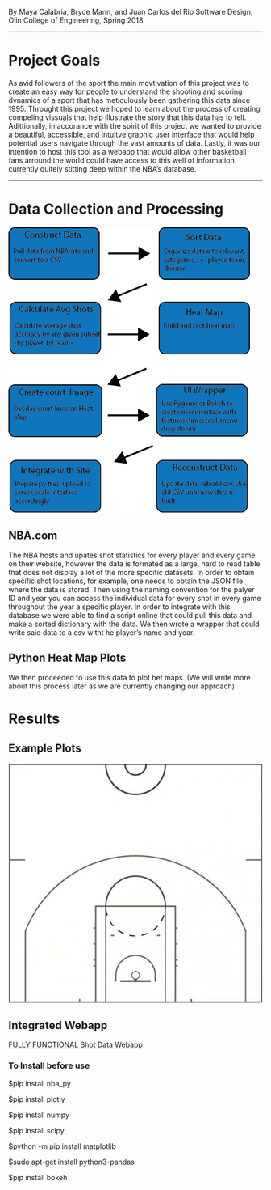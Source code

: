 
By Maya Calabria, Bryce Mann, and Juan Carlos del Rio
Software Design, Olin College of Engineering, Spring 2018

***

# Project Goals

As avid followers of the sport the main movtivation of this project was to create an easy way for people to understand the shooting and scoring dynamics of a sport that has meticulously been gathering this data since 1995. Throught this project we hoped to learn about the process of creating compeling vissuals that help illustrate the story that this data has to tell. Adittionally, in accorance with the spirit of this project we wanted to provide a beautiful, accessible, and intuitve graphic user interface that would help potential users navigate through the vast amounts of data. Lastly, it was our intention to host this tool as a webapp that would allow other basketball fans  arround the world could have access to this well of information currently quitely stitting deep within the NBA’s database. 

***


# Data Collection and Processing


![System Arhitecture](ClassMaterials/updated_architecture_diagram.png)


## NBA.com

The NBA hosts and upates shot statistics for every player and every game on their website, however the data is formated as a large, hard to read table that does not display a lot of the more specific datasets. In order to obtain specific shot locations, for example, one needs to obtain the JSON file where the data is stored. Then using the naming convention for the palyer ID and year you can access the individual data for every shot in every game throughout the year a specific player. In order to integrate with this database we were able to find a script online that could pull this data and make a sorted dictionary with the data. We then wrote a wrapper that could write said data to a csv witht he player’s name and year.

## Python Heat Map Plots

We then proceeded to use this data to plot het maps. (We will write more about this process later as we are currently changing our approach)

# Results

## Example Plots

![NBA Court](half_court.jpg)

## Integrated Webapp

[FULLY FUNCTIONAL Shot Data Webapp](https://www.youtube.com/watch?v=dQw4w9WgXcQ)

### To Install before use

$pip install nba_py

$pip install plotly

$pip install numpy

$pip install scipy

$python -m pip install matplotlib

$sudo apt-get install python3-pandas

$pip install bokeh
